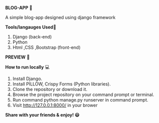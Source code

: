 **BLOG-APP** 📱


A simple blog-app designed using django framework 

**Tools/langauges Used**📱
1. Django (back-end)
2. Python
3. Html ,CSS ,Bootstrap (front-end)


**PREVIEW** 🚀

**How to run locally** 💻
1. Install Django.
2. Install PILLOW, Crispy Forms (Python libraries).
3. Clone the repository or download it.
4. Browse the project repository on your command prompt or terminal.
5. Run command python manage.py runserver in command prompt.
6. Visit http://127.0.0.1:8000/ in your brower

**Share with your friends & enjoy! 😃**



